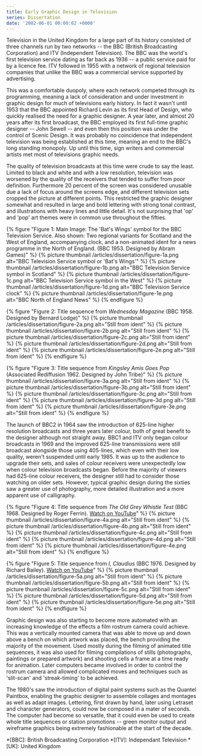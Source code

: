 ```yaml
---
title: Early Graphic Design in Television
series: Dissertation
date: '2002-06-01 00:00:02 +0000'
---
```

Television in the United Kingdom for a large part of its history consisted of three channels run by two networks -- the BBC (British Broadcasting Corporation) and ITV (Independent Television). The BBC was the world's first television service dating as far back as 1936 -- a public service paid for by a licence fee. ITV followed in 1955 with a network of regional television companies that unlike the BBC was a commercial service supported by advertising.

This was a comfortable duopoly, where each network competed through its programming, meaning a lack of consideration and under investment in graphic design for much of televisions early history. In fact it wasn't until 1953 that the BBC appointed Richard Levin as its first Head of Design, who quickly realised the need for a graphic designer. A year later, and almost 20 years after its first broadcast, the BBC employed its first full-time graphic designer -- John Sewell -- and even then this position was under the control of Scenic Design. It was probably no coincidence that independent television was being established at this time, meaning an end to the BBC's long standing monopoly. Up until this time, sign writers and commercial artists met most of televisions graphic needs.

The quality of television broadcasts at this time were crude to say the least. Limited to black and white and with a low resolution, television was worsened by the quality of the receivers that tended to suffer from poor definition. Furthermore 20 percent of the screen was considered unusable due a lack of focus around the screens edge, and different television sets cropped the picture at different points. This restricted the graphic designer somewhat and resulted in large and bold lettering with strong tonal contrast, and illustrations with heavy lines and little detail. It's not surprising that 'op' and 'pop' art themes were in common use throughout the fifties.

{% figure "Figure 1: Main Image: The 'Bat's Wings' symbol for the BBC Television Service. Also shown: Two regional variants for Scotland and the West of England, accompanying clock, and a non-animated ident for a news programme in the North of England. (BBC 1953. Designed by Abram Games)" %}
{% picture thumbnail /articles/dissertation/figure-1a.png alt="BBC Television Service symbol or 'Bat's Wings'" %}
{% picture thumbnail /articles/dissertation/figure-1b.png alt="BBC Television Service symbol in Scotland" %}
{% picture thumbnail /articles/dissertation/figure-1c.png alt="BBC Television Service symbol in the West" %}
{% picture thumbnail /articles/dissertation/figure-1d.png alt="BBC Television Service clock" %}
{% picture thumbnail /articles/dissertation/figure-1e.png alt="BBC North of England News" %}
{% endfigure %}

{% figure "Figure 2: Title sequence from <cite>Wednesday Magazine</cite> (BBC 1958. Designed by Bernard Lodge)" %}
{% picture thumbnail /articles/dissertation/figure-2a.png alt="Still from ident" %}
{% picture thumbnail /articles/dissertation/figure-2b.png alt="Still from ident" %}
{% picture thumbnail /articles/dissertation/figure-2c.png alt="Still from ident" %}
{% picture thumbnail /articles/dissertation/figure-2d.png alt="Still from ident" %}
{% picture thumbnail /articles/dissertation/figure-2e.png alt="Still from ident" %}
{% endfigure %}

{% figure "Figure 3: Title sequence from <cite>Kingsley Amis Goes Pop</cite> (Associated Rediffusion 1962. Designed by John Tribe)" %}
{% picture thumbnail /articles/dissertation/figure-3a.png alt="Still from ident" %}
{% picture thumbnail /articles/dissertation/figure-3b.png alt="Still from ident" %}
{% picture thumbnail /articles/dissertation/figure-3c.png alt="Still from ident" %}
{% picture thumbnail /articles/dissertation/figure-3d.png alt="Still from ident" %}
{% picture thumbnail /articles/dissertation/figure-3e.png alt="Still from ident" %}
{% endfigure %}

The launch of BBC2 in 1964 saw the introduction of 625-line higher resolution broadcasts and three years later colour, both of great benefit to the designer although not straight away. BBC1 and ITV only began colour broadcasts in 1969 and the improved 625-line transmissions were still broadcast alongside those using 405-lines, which even with their low quality, weren't suspended until early 1985. It was up to the audience to upgrade their sets, and sales of colour receivers were unexpectedly low when colour television broadcasts began. Before the majority of viewers had 625-line colour receivers, the designer still had to consider those watching on older sets. However, typical graphic design during the sixties saw a greater use of photography, more detailed illustration and a more apparent use of calligraphy.

{% figure "Figure 4: Title sequence from <cite>The Old Grey Whistle Test</cite> (BBC 1968. Designed by Roger Ferrin). [Watch on YouTube](https://www.youtube.com/watch?v=KNNAfzKwRn4)" %}
{% picture thumbnail /articles/dissertation/figure-4a.png alt="Still from ident" %}
{% picture thumbnail /articles/dissertation/figure-4b.png alt="Still from ident" %}
{% picture thumbnail /articles/dissertation/figure-4c.png alt="Still from ident" %}
{% picture thumbnail /articles/dissertation/figure-4d.png alt="Still from ident" %}
{% picture thumbnail /articles/dissertation/figure-4e.png alt="Still from ident" %}
{% endfigure %}

{% figure "Figure 5: Title sequence from <cite>I, Claudius</cite> (BBC 1976. Designed by Richard Bailey). [Watch on YouTube](https://www.youtube.com/watch?v=pKwaCTfa1EE)" %}
{% picture thumbnail /articles/dissertation/figure-5a.png alt="Still from ident" %}
{% picture thumbnail /articles/dissertation/figure-5b.png alt="Still from ident" %}
{% picture thumbnail /articles/dissertation/figure-5c.png alt="Still from ident" %}
{% picture thumbnail /articles/dissertation/figure-5d.png alt="Still from ident" %}
{% picture thumbnail /articles/dissertation/figure-5e.png alt="Still from ident" %}
{% endfigure %}

Graphic design was also starting to become more automated with an increasing knowledge of the effects a film rostrum camera could achieve. This was a vertically mounted camera that was able to move up and down above a bench on which artwork was placed, the bench providing the majority of the movement. Used mostly during the filming of animated title sequences, it was also used for filming compilations of stills (photographs, paintings or prepared artwork) and shooting cells a frame at a time ready for animation. Later computers became involved in order to control the rostrum camera and allowed complicated moves and techniques such as 'slit-scan' and 'streak-timing' to be achieved.

The 1980's saw the introduction of digital paint systems such as the Quantel Paintbox, enabling the graphic designer to assemble collages and montages as well as adapt images. Lettering, first drawn by hand, later using Letraset and character generators, could now be composed in a mater of seconds. The computer had become so versatile, that it could even be used to create whole title sequences or station promotions -- green monitor output and wireframe graphics being extremely fashionable at the start of the decade.

*[BBC]: British Broadcasting Corporation
*[ITV]: Independant Television
*[UK]: United Kingdom

